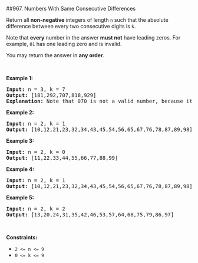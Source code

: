 ##967. Numbers With Same Consecutive Differences
<p>Return all <strong>non-negative</strong> integers of length <code>n</code> such that the absolute difference between every two consecutive digits is <code>k</code>.</p>

<p>Note that <strong>every</strong> number in the answer <strong>must not</strong> have leading zeros. For example, <code>01</code> has one leading zero and is invalid.</p>

<p>You may return the answer in <strong>any order</strong>.</p>

<p>&nbsp;</p>
<p><strong>Example 1:</strong></p>

<pre>
<strong>Input:</strong> n = 3, k = 7
<strong>Output:</strong> [181,292,707,818,929]
<strong>Explanation: </strong>Note that 070 is not a valid number, because it has leading zeroes.
</pre>

<p><strong>Example 2:</strong></p>

<pre>
<strong>Input:</strong> n = 2, k = 1
<strong>Output:</strong> [10,12,21,23,32,34,43,45,54,56,65,67,76,78,87,89,98]
</pre>

<p><strong>Example 3:</strong></p>

<pre>
<strong>Input:</strong> n = 2, k = 0
<strong>Output:</strong> [11,22,33,44,55,66,77,88,99]
</pre>

<p><strong>Example 4:</strong></p>

<pre>
<strong>Input:</strong> n = 2, k = 1
<strong>Output:</strong> [10,12,21,23,32,34,43,45,54,56,65,67,76,78,87,89,98]
</pre>

<p><strong>Example 5:</strong></p>

<pre>
<strong>Input:</strong> n = 2, k = 2
<strong>Output:</strong> [13,20,24,31,35,42,46,53,57,64,68,75,79,86,97]
</pre>

<p>&nbsp;</p>
<p><strong>Constraints:</strong></p>

<ul>
	<li><code>2 &lt;= n &lt;= 9</code></li>
	<li><code>0 &lt;= k &lt;= 9</code></li>
</ul>

